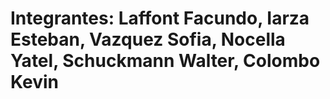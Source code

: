 # Integrantes: Laffont Facundo, Iarza Esteban, Vazquez Sofia, Nocella Yatel, Schuckmann Walter, Colombo Kevin
